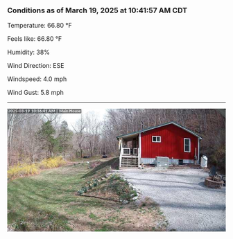 ### Conditions as of March 19, 2025 at 10:41:57 AM CDT 

Temperature: 66.80 &deg;F

Feels like: 66.80 &deg;F

Humidity: 38%

Wind Direction: ESE

Windspeed: 4.0 mph

Wind Gust: 5.8 mph

---

<img src="./images/latest.jpeg"/>

